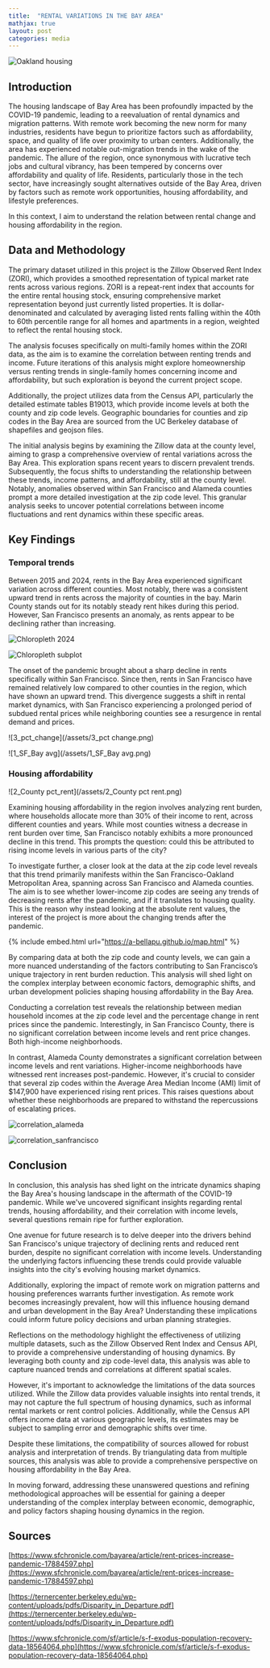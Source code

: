 ```yaml
---
title:  "RENTAL VARIATIONS IN THE BAY AREA"
mathjax: true
layout: post
categories: media
---
```


![Oakland housing](https://www.essexapartmenthomes.com/-/media/Project/EssexPropertyTrust/Sites/EssexApartmentHomes/Blog/2020/2020-03-13-Oakland-Cultural-Hub-of-the-East-Bay/Oakland-Cultural-Hub-of-the-East-Bay-2-Downtown-Oakland.jpg)


## Introduction

The housing landscape of Bay Area has been profoundly impacted by the COVID-19 pandemic, leading to a reevaluation of rental dynamics and migration patterns. With remote work becoming the new norm for many industries, residents have begun to prioritize factors such as affordability, space, and quality of life over proximity to urban centers. Additionally, the area has experienced notable out-migration trends in the wake of the pandemic. The allure of the region, once synonymous with lucrative tech jobs and cultural vibrancy, has been tempered by concerns over affordability and quality of life. Residents, particularly those in the tech sector, have increasingly sought alternatives outside of the Bay Area, driven by factors such as remote work opportunities, housing affordability, and lifestyle preferences.

In this context, I aim to understand the relation between rental change and housing affordability in the region.


## Data and Methodology

The primary dataset utilized in this project is the Zillow Observed Rent Index (ZORI), which provides a smoothed representation of typical market rate rents across various regions. ZORI is a repeat-rent index that accounts for the entire rental housing stock, ensuring comprehensive market representation beyond just currently listed properties. It is dollar-denominated and calculated by averaging listed rents falling within the 40th to 60th percentile range for all homes and apartments in a region, weighted to reflect the rental housing stock.

The analysis focuses specifically on multi-family homes within the ZORI data, as the aim is to examine the correlation between renting trends and income. Future iterations of this analysis might explore homeownership versus renting trends in single-family homes concerning income and affordability, but such exploration is beyond the current project scope.

Additionally, the project utilizes data from the Census API, particularly the detailed estimate tables B19013, which provide income levels at both the county and zip code levels. Geographic boundaries for counties and zip codes in the Bay Area are sourced from the UC Berkeley database of shapefiles and geojson files.

The initial analysis begins by examining the Zillow data at the county level, aiming to grasp a comprehensive overview of rental variations across the Bay Area. This exploration spans recent years to discern prevalent trends. Subsequently, the focus shifts to understanding the relationship between these trends, income patterns, and affordability, still at the county level. Notably, anomalies observed within San Francisco and Alameda counties prompt a more detailed investigation at the zip code level. This granular analysis seeks to uncover potential correlations between income fluctuations and rent dynamics within these specific areas.



## Key Findings

### Temporal trends

Between 2015 and 2024, rents in the Bay Area experienced significant variation across different counties. Most notably, there was a consistent upward trend in rents across the majority of counties in the bay. Marin County stands out for its notably steady rent hikes during this period. However, San Francisco presents an anomaly, as rents appear to be declining rather than increasing.

![Chloropleth 2024](/assets/chloropleth_2024.png)


![Chloropleth subplot](/assets/chloropleth_subplots.png)


The onset of the pandemic brought about a sharp decline in rents specifically within San Francisco. Since then, rents in San Francisco have remained relatively low compared to other counties in the region, which have shown an upward trend. This divergence suggests a shift in rental market dynamics, with San Francisco experiencing a prolonged period of subdued rental prices while neighboring counties see a resurgence in rental demand and prices.

![3_pct_change](/assets/3_pct change.png)


![1_SF_Bay avg](/assets/1_SF_Bay avg.png)


### Housing affordability

![2_County pct_rent](/assets/2_County pct rent.png)


Examining housing affordability in the region involves analyzing rent burden, where households allocate more than 30% of their income to rent, across different counties and years. While most counties witness a decrease in rent burden over time, San Francisco notably exhibits a more pronounced decline in this trend. This prompts the question: could this be attributed to rising income levels in various parts of the city?

To investigate further, a closer look at the data at the zip code level reveals that this trend primarily manifests within the San Francisco-Oakland Metropolitan Area, spanning across San Francisco and Alameda counties. The aim is to see whether lower-income zip codes are seeing any trends of decreasing rents after the pandemic, and if it translates to housing quality. This is the reason why instead looking at the absolute rent values, the interest of the project is more about the changing trends after the pandemic.

{% include embed.html url="https://a-bellapu.github.io/map.html" %}

By comparing data at both the zip code and county levels, we can gain a more nuanced understanding of the factors contributing to San Francisco’s unique trajectory in rent burden reduction. This analysis will shed light on the complex interplay between economic factors, demographic shifts, and urban development policies shaping housing affordability in the Bay Area.

Conducting a correlation test reveals the relationship between median household incomes at the zip code level and the percentage change in rent prices since the pandemic. Interestingly, in San Francisco County, there is no significant correlation between income levels and rent price changes. Both high-income neighborhoods.

In contrast, Alameda County demonstrates a significant correlation between income levels and rent variations. Higher-income neighborhoods have witnessed rent increases post-pandemic. However, it's crucial to consider that several zip codes within the Average Area Median Income (AMI) limit of $147,900 have experienced rising rent prices. This raises questions about whether these neighborhoods are prepared to withstand the repercussions of escalating prices.

![correlation_alameda](/assets/correlation_alameda.png)

![correlation_sanfrancisco](/assets/correlation_sanfrancisco.png)


## Conclusion
In conclusion, this analysis has shed light on the intricate dynamics shaping the Bay Area's housing landscape in the aftermath of the COVID-19 pandemic. While we've uncovered significant insights regarding rental trends, housing affordability, and their correlation with income levels, several questions remain ripe for further exploration.

One avenue for future research is to delve deeper into the drivers behind San Francisco's unique trajectory of declining rents and reduced rent burden, despite no significant correlation with income levels. Understanding the underlying factors influencing these trends could provide valuable insights into the city's evolving housing market dynamics.

Additionally, exploring the impact of remote work on migration patterns and housing preferences warrants further investigation. As remote work becomes increasingly prevalent, how will this influence housing demand and urban development in the Bay Area? Understanding these implications could inform future policy decisions and urban planning strategies.

Reflections on the methodology highlight the effectiveness of utilizing multiple datasets, such as the Zillow Observed Rent Index and Census API, to provide a comprehensive understanding of housing dynamics. By leveraging both county and zip code-level data, this analysis was able to capture nuanced trends and correlations at different spatial scales.

However, it's important to acknowledge the limitations of the data sources utilized. While the Zillow data provides valuable insights into rental trends, it may not capture the full spectrum of housing dynamics, such as informal rental markets or rent control policies. Additionally, while the Census API offers income data at various geographic levels, its estimates may be subject to sampling error and demographic shifts over time.

Despite these limitations, the compatibility of sources allowed for robust analysis and interpretation of trends. By triangulating data from multiple sources, this analysis was able to provide a comprehensive perspective on housing affordability in the Bay Area.

In moving forward, addressing these unanswered questions and refining methodological approaches will be essential for gaining a deeper understanding of the complex interplay between economic, demographic, and policy factors shaping housing dynamics in the region.


## Sources
[https://www.sfchronicle.com/bayarea/article/rent-prices-increase-pandemic-17884597.php](https://www.sfchronicle.com/bayarea/article/rent-prices-increase-pandemic-17884597.php)

[https://ternercenter.berkeley.edu/wp-content/uploads/pdfs/Disparity_in_Departure.pdf](https://ternercenter.berkeley.edu/wp-content/uploads/pdfs/Disparity_in_Departure.pdf)

[https://www.sfchronicle.com/sf/article/s-f-exodus-population-recovery-data-18564064.php](https://www.sfchronicle.com/sf/article/s-f-exodus-population-recovery-data-18564064.php)

